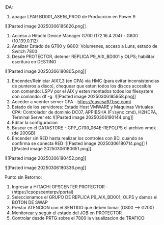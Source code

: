 IDA:
1) apagar LPAR BD001_ASE16_PROD de Produccion en Power 9

![[Pasted image 20250306185626.png]]

1) Acceso a Hitachi Device Manager G700 (172.16.4.204) - G800 (10.139.0.112)
2) Analizar Estado de G700 y G800: Volumenes, acceso a Luns, estado de Switch 7800
3) Desde PROTECTOR, detener REPLICA P9_AIX_BD001 y OLPS; habilitar escritura en DESTINO

![[Pasted image 20250306180805.png]]
1) Encender/Reiniciar AIX7_3 (en CPA) via HMC (para evitar inconsistencias de punteros a disco), chequear que esten todos los discos accesible con comando: LSPV por el AIX y esten montados todos los filesystem con comando: df -g. 
![[Pasted image 20250306185958.png]]
1) Acceder a vcenter server CPA - https://cavcsa67.bse.com/
2) Estado de los servidores: Estado Host VMWARE y Maquinas Virtuales CPA: Controlador de dominio DC07, APPIBSHA (F:/sync.cmd), H2HCPA, Terminal Server etc
![[Pasted image 20250306190144.png]]
1) Editar la configuracion
2) Buscar en el DATASTORE - CPP_G700_064E-REPOLPS el archivo vmdk (de 200GB)
3) Encender sin RED hasta realizar los controles con BD, cuando se confirma se conecta RED
![[Pasted image 20250306180714.png]]
![[Pasted image 20250306180651.png]]

![[Pasted image 20250306180452.png]]

![[Pasted image 20250306180336.png]]

Punto sin Retorno:
1) Ingresar a HITACHI OPSCENTER PROTECTOR -  (https://cpopscenterpv/portal)
2) Seleccionamos el GRUPO DE REPLICA P9_AIX_BD001, OLPS y damos el BOTON DE SWAP
3) Prestar ATENCION con el SENTIDO que deben tomar (G800 --> G700)
4) Monitorear y seguir el estado del JOB en PROTECTOR
5) Controlar desde PRTG sobre el 7800 la visualizacion de TRAFICO
